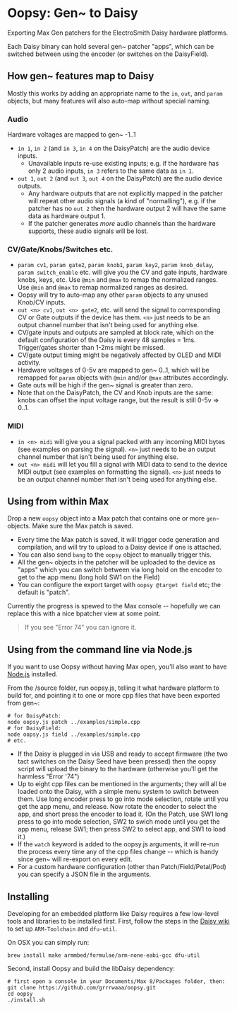 # Oopsy: Gen~ to Daisy

Exporting Max Gen patchers for the ElectroSmith Daisy hardware platforms.

Each Daisy binary can hold several gen~ patcher "apps", which can be switched between using the encoder (or switches on the DaisyField).

## How gen~ features map to Daisy

Mostly this works by adding an appropriate name to the `in`, `out`, and `param` objects, but many features will also auto-map without special naming.

### Audio

Hardware voltages are mapped to gen~ -1..1

- `in 1`, `in 2` (and `in 3`, `in 4` on the DaisyPatch) are the audio device inputs. 
  - Unavailable inputs re-use existing inputs; e.g. if the hardware has only 2 audio inputs, `in 3` refers to the same data as `in 1`. 
- `out 1`, `out 2` (and `out 3`, `out 4` on the DaisyPatch) are the audio device outputs. 
  - Any hardware outputs that are not explicitly mapped in the patcher will repeat other audio signals (a kind of "normalling"), e.g. if the patcher has no `out 2` then the hardware output 2 will have the same data as hardware output 1. 
  - If the patcher generates *more* audio channels than the hardware supports, these audio signals will be lost.
  
### CV/Gate/Knobs/Switches etc.

- `param cv1`, `param gate2`, `param knob1`, `param key2`, `param knob_delay`, `param switch_enable` etc. will give you the CV and gate inputs, hardware knobs, keys, etc. Use `@min` and `@max` to remap the normalized ranges. Use `@min` and `@max` to remap normalized ranges as desired. 
- Oopsy will try to auto-map any other `param` objects to any unused Knob/CV inputs.
- `out <n> cv1`, `out <n> gate2`, etc. will send the signal to corresponding CV or Gate outputs if the device has them. `<n>` just needs to be an output channel number that isn't being used for anything else. 
- CV/gate inputs and outputs are sampled at block rate, which on the default configuration of the Daisy is every 48 samples = 1ms. Trigger/gates shorter than 1-2ms might be missed.
- CV/gate output timing might be negatively affected by OLED and MIDI activity.
- Hardware voltages of 0-5v are mapped to gen~ 0..1, which will be remapped for `param` objects with `@min` and/or `@max` attributes accordingly.  
- Gate outs will be high if the gen~ signal is greater than zero.
- Note that on the DaisyPatch, the CV and Knob inputs are the same: knobs can offset the input voltage range, but the result is still 0-5v => 0..1. 

### MIDI

- `in <n> midi` will give you a signal packed with any incoming MIDI bytes (see examples on parsing the signal). `<n>` just needs to be an output channel number that isn't being used for anything else.
- `out <n> midi` will let you fill a signal with MIDI data to send to the device MIDI output (see examples on formatting the signal). `<n>` just needs to be an output channel number that isn't being used for anything else.

## Using from within Max

Drop a new `oopsy` object into a Max patch that contains one or more `gen~` objects. Make sure the Max patch is saved. 

- Every time the Max patch is saved, it will trigger code generation and compilation, and will try to upload to a Daisy device if one is attached.
- You can also send `bang` to the `oopsy` object to manually trigger this.
- All the gen~ objects in the patcher will be uploaded to the device as "apps" which you can switch between via long hold on the encoder to get to the app menu (long hold SW1 on the Field)
- You can configure the export target with `oopsy @target field` etc; the default is "patch".

Currently the progress is spewed to the Max console -- hopefully we can replace this with a nice bpatcher view at some point.

> If you see "Error 74" you can ignore it.

## Using from the command line via Node.js

If you want to use Oopsy without having Max open, you'll also want to have [Node.js](https://nodejs.org/en/) installed. 

From the /source folder, run oopsy.js, telling it what hardware platform to build for, and pointing it to one or more cpp files that have been exported from gen~:

```
# for DaisyPatch:
node oopsy.js patch ../examples/simple.cpp
# for DaisyField:
node oopsy.js field ../examples/simple.cpp
# etc.
```

- If the Daisy is plugged in via USB and ready to accept firmware (the two tact switches on the Daisy Seed have been pressed) then the oopsy script will upload the binary to the hardware (otherwise you'll get the harmless "Error '74") 
- Up to eight cpp files can be mentioned in the arguments; they will all be loaded onto the Daisy, with a simple menu system to switch between them. Use long encoder press to go into mode selection, rotate until you get the app menu, and release. Now rotate the encoder to select the app, and short press the encoder to load it. (On the Patch, use SW1 long press to go into mode selection, SW2 to swich mode until you get the app menu, release SW1; then press SW2 to select app, and SW1 to load it.)
- If the `watch` keyword is added to the oopsy.js arguments, it will re-run the process every time any of the cpp files change -- which is handy since gen~ will re-export on every edit.
- For a custom hardware configuration (other than Patch/Field/Petal/Pod) you can specify a JSON file in the arguments.

## Installing

Developing for an embedded platform like Daisy requires a few low-level tools and libraries to be installed first. First, follow the steps in the [Daisy wiki](https://github.com/electro-smith/DaisyWiki/wiki/1.-Setting-Up-Your-Development-Environment) to set up `ARM-Toolchain` and `dfu-util`. 

On OSX you can simply run:

```
brew install make armmbed/formulae/arm-none-eabi-gcc dfu-util
```

Second, install Oopsy and build the libDaisy dependency:

```
# first open a console in your Documents/Max 8/Packages folder, then:
git clone https://github.com/grrrwaaa/oopsy.git
cd oopsy
./install.sh
```